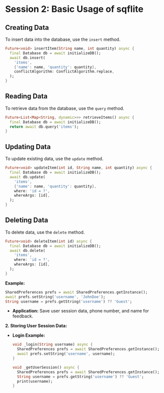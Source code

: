 # Session 2: Basic Usage of sqflite 


## Creating Data
To insert data into the database, use the `insert` method.

```dart
Future<void> insertItem(String name, int quantity) async {
  final Database db = await initializeDB();
  await db.insert(
    'items',
    {'name': name, 'quantity': quantity},
    conflictAlgorithm: ConflictAlgorithm.replace,
  );
}
```

## Reading Data
To retrieve data from the database, use the `query` method.

```dart
Future<List<Map<String, dynamic>>> retrieveItems() async {
  final Database db = await initializeDB();
  return await db.query('items');
}
```

## Updating Data
To update existing data, use the `update` method.

```dart
Future<void> updateItem(int id, String name, int quantity) async {
  final Database db = await initializeDB();
  await db.update(
    'items',
    {'name': name, 'quantity': quantity},
    where: 'id = ?',
    whereArgs: [id],
  );
}
```

## Deleting Data
To delete data, use the `delete` method.

```dart
Future<void> deleteItem(int id) async {
  final Database db = await initializeDB();
  await db.delete(
    'items',
    where: 'id = ?',
    whereArgs: [id],
  );
}
```
**Example:**
  ```dart
  SharedPreferences prefs = await SharedPreferences.getInstance();
  await prefs.setString('username', 'JohnDoe');
  String username = prefs.getString('username') ?? 'Guest';
  ```
- **Application:** Save user session data, phone number, and name for feedback.

**2. Storing User Session Data:**
- **Login Example:**
  ```dart
  void _login(String username) async {
    SharedPreferences prefs = await SharedPreferences.getInstance();
    await prefs.setString('username', username);
  }

  void _getUserSession() async {
    SharedPreferences prefs = await SharedPreferences.getInstance();
    String username = prefs.getString('username') ?? 'Guest';
    print(username);
  }
  ```
